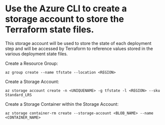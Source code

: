 # Use the Azure CLI to create a storage account to store the Terraform state files.
This storage account will be used to store the state of each deployment step and will be accessed by Terraform to reference values stored in the various deployment state files.

Create a Resource Group:
```
az group create --name tfstate --location <REGION>
```

Create a Storage Account:
```
az storage account create -n <UNIQUENAME> -g tfstate -l <REGION> --sku Standard_LRS
```

Create a Storage Container within the Storage Account:

```
az storage container-rm create --storage-account <BLOB_NAME> --name <CONTAINER_NAME>
```
